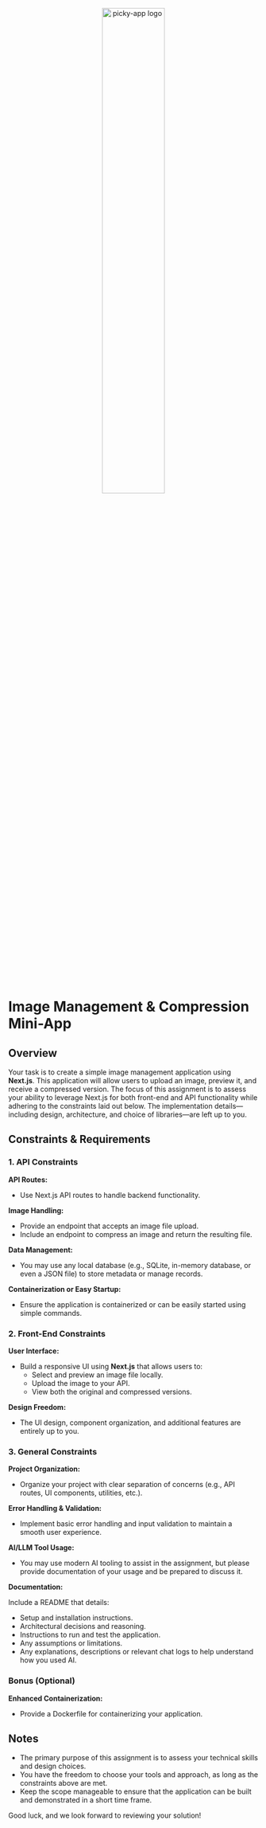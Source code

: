 <p align="center">
<img src="https://media.gopicky.com/logo.png" width="50%" alt="picky-app logo" />
</p>

# Image Management & Compression Mini-App

## Overview

Your task is to create a simple image management application using **Next.js**. This application will allow users to upload an image, preview it, and receive a compressed version. The focus of this assignment is to assess your ability to leverage Next.js for both front-end and API functionality while adhering to the constraints laid out below. The implementation details—including design, architecture, and choice of libraries—are left up to you.

## Constraints & Requirements

### 1. API Constraints

**API Routes:**

- Use Next.js API routes to handle backend functionality.

**Image Handling:**

- Provide an endpoint that accepts an image file upload.
- Include an endpoint to compress an image and return the resulting file.

**Data Management:**

- You may use any local database (e.g., SQLite, in-memory database, or even a JSON file) to store metadata or manage records.

**Containerization or Easy Startup:**

- Ensure the application is containerized or can be easily started using simple commands.

### 2. Front-End Constraints

**User Interface:**

- Build a responsive UI using **Next.js** that allows users to:
  - Select and preview an image file locally.
  - Upload the image to your API.
  - View both the original and compressed versions.

**Design Freedom:**

- The UI design, component organization, and additional features are entirely up to you.

### 3. General Constraints

**Project Organization:**

- Organize your project with clear separation of concerns (e.g., API routes, UI components, utilities, etc.).

**Error Handling & Validation:**

- Implement basic error handling and input validation to maintain a smooth user experience.

**AI/LLM Tool Usage:**

- You may use modern AI tooling to assist in the assignment, but please provide documentation of your usage and be prepared to discuss it.

**Documentation:**

Include a README that details:

- Setup and installation instructions.
- Architectural decisions and reasoning.
- Instructions to run and test the application.
- Any assumptions or limitations.
- Any explanations, descriptions or relevant chat logs to help understand how you used AI.

### Bonus (Optional)

**Enhanced Containerization:**

- Provide a Dockerfile for containerizing your application.

## Notes

- The primary purpose of this assignment is to assess your technical skills and design choices.
- You have the freedom to choose your tools and approach, as long as the constraints above are met.
- Keep the scope manageable to ensure that the application can be built and demonstrated in a short time frame.

Good luck, and we look forward to reviewing your solution!
